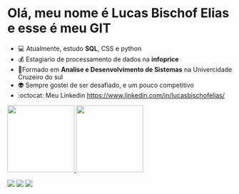 # Olá, meu nome é Lucas Bischof Elias e esse é meu GIT
 - :computer: Atualmente, estudo **SQL**, CSS e python
 - :moneybag: Estagiario de processamento de dados na **infoprice**
 - :pencil:Formado em **Analise e Desenvolvimento de Sistemas** na Univercidade Cruzeiro do sul
 - :alien: Sempre gostei de ser desafiado, e um pouco competitivo
 - :octocat: Meu Linkedin https://www.linkedin.com/in/lucasbischofelias/


<div>
<a href="https://github.com/LucasBischof">
<img height="150em" src="https://github-readme-stats.vercel.app/api/top-langs/?username=LucasBischof&layout=compact&langs_count=7&theme=swift"/>
<img height="150em" src="https://github-readme-stats.vercel.app/api?username=LucasBischof&show_icons=true&theme=swift&include_all_commits=true&count_private=true"/>
</div>
<div>

<a href="https://www.instagram.com/biscof/" target="_blank"><img src="https://img.shields.io/badge/-Instagram-%23E4405F?style=for-the-badge&logo=instagram&logoColor=white" target="_blank"></a>
<a href = "mailto:lucasbischofelias@gmail.com"><img src="https://img.shields.io/badge/Gmail-D14836?style=for-the-badge&logo=gmail&logoColor=white" target="_blank"></a>
<a href="https://www.linkedin.com/in/lucasbischofelias/" target="_blank"><img src="https://img.shields.io/badge/-LinkedIn-%230077B5?style=for-the-badge&logo=linkedin&logoColor=white" target="_blank"></a>   
</div>
